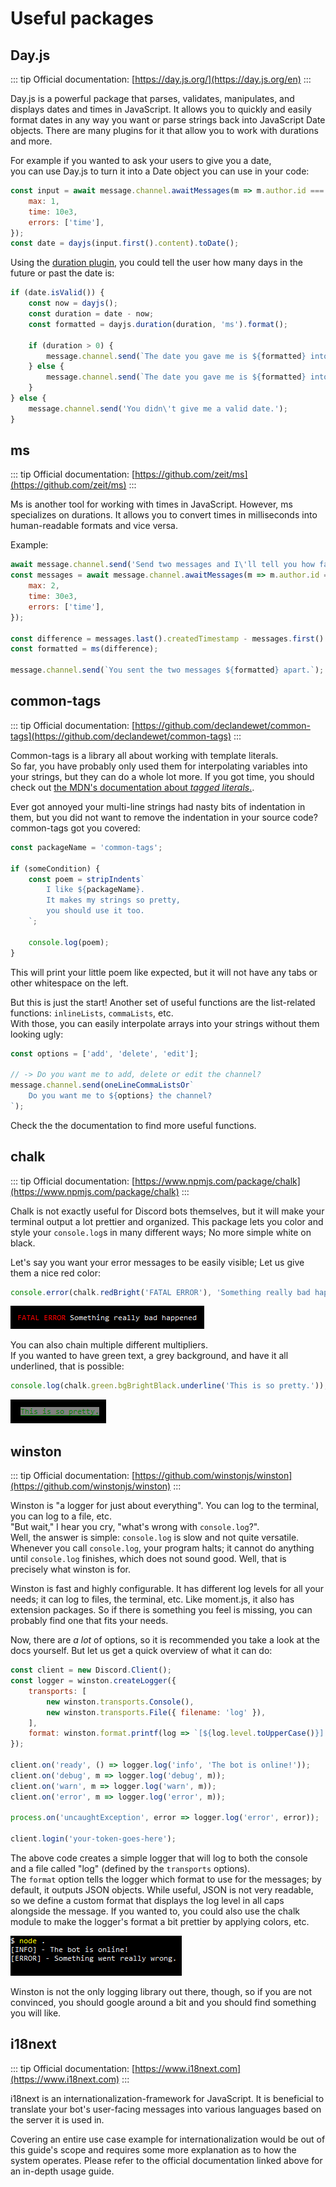 # Useful packages

## Day.js

::: tip
Official documentation: [https://day.js.org/](https://day.js.org/en)
:::

Day.js is a powerful package that parses, validates, manipulates, and displays dates and times in JavaScript.
It allows you to quickly and easily format dates in any way you want or parse strings back into JavaScript Date objects.
There are many plugins for it that allow you to work with durations and more.

For example if you wanted to ask your users to give you a date,  
you can use Day.js to turn it into a Date object you can use in your code:

<!-- eslint-skip -->
```js
const input = await message.channel.awaitMessages(m => m.author.id === message.author.id, {
	max: 1,
	time: 10e3,
	errors: ['time'],
});
const date = dayjs(input.first().content).toDate();
```

Using the [duration plugin](https://day.js.org/docs/en/durations/durations), you could tell the user how many days in the future or past the date is:

```js
if (date.isValid()) {
	const now = dayjs();
	const duration = date - now;
	const formatted = dayjs.duration(duration, 'ms').format();

	if (duration > 0) {
		message.channel.send(`The date you gave me is ${formatted} into the future.`);
	} else {
		message.channel.send(`The date you gave me is ${formatted} into the past.`);
	}
} else {
	message.channel.send('You didn\'t give me a valid date.');
}
```

## ms

::: tip
Official documentation: [https://github.com/zeit/ms](https://github.com/zeit/ms)
:::

Ms is another tool for working with times in JavaScript. However, ms specializes on durations.
It allows you to convert times in milliseconds into human-readable formats and vice versa.

Example:

<!-- eslint-skip -->
```js
await message.channel.send('Send two messages and I\'ll tell you how far apart you sent them.');
const messages = await message.channel.awaitMessages(m => m.author.id === message.author.id. {
	max: 2,
	time: 30e3,
	errors: ['time'],
});

const difference = messages.last().createdTimestamp - messages.first().createdTimestamp;
const formatted = ms(difference);

message.channel.send(`You sent the two messages ${formatted} apart.`);
```

## common-tags

::: tip
Official documentation: [https://github.com/declandewet/common-tags](https://github.com/declandewet/common-tags)
:::

Common-tags is a library all about working with template literals.  
So far, you have probably only used them for interpolating variables into your strings, but they can do a whole lot more.
If you got time, you should check out [the MDN's documentation about *tagged literals*.](https://developer.mozilla.org/en-US/docs/Web/JavaScript/Reference/Template_literals#Tagged_templates).

Ever got annoyed your multi-line strings had nasty bits of indentation in them,
but you did not want to remove the indentation in your source code?  
common-tags got you covered:

```js
const packageName = 'common-tags';

if (someCondition) {
	const poem = stripIndents`
		I like ${packageName}.
		It makes my strings so pretty,
		you should use it too.
	`;

	console.log(poem);
}
```

This will print your little poem like expected, but it will not have any tabs or other whitespace on the left.

But this is just the start! Another set of useful functions are the list-related functions:
`inlineLists`, `commaLists`, etc.  
With those, you can easily interpolate arrays into your strings without them looking ugly:

```js
const options = ['add', 'delete', 'edit'];

// -> Do you want me to add, delete or edit the channel?
message.channel.send(oneLineCommaListsOr`
	Do you want me to ${options} the channel?
`);
```

Check the the documentation to find more useful functions.

## chalk

::: tip
Official documentation: [https://www.npmjs.com/package/chalk](https://www.npmjs.com/package/chalk)
:::

Chalk is not exactly useful for Discord bots themselves, but it will make your terminal output a lot prettier and organized.
This package lets you color and style your `console.log`s in many different ways; No more simple white on black.

Let's say you want your error messages to be easily visible; Let us give them a nice red color:

```js
console.error(chalk.redBright('FATAL ERROR'), 'Something really bad happened!');
```

![image of code above](./images/chalk-red.png)

You can also chain multiple different multipliers.  
If you wanted to have green text, a grey background, and have it all underlined, that is possible:

```js
console.log(chalk.green.bgBrightBlack.underline('This is so pretty.'));
```

![image of code above](./images/chalk-ugly.png)

## winston

::: tip
Official documentation: [https://github.com/winstonjs/winston](https://github.com/winstonjs/winston)
:::

Winston is "a logger for just about everything".
You can log to the terminal, you can log to a file, etc.  
"But wait," I hear you cry, "what's wrong with `console.log`?".  
Well, the answer is simple: `console.log` is slow and not quite versatile.
Whenever you call `console.log`, your program halts; it cannot do anything until `console.log` finishes, which does not sound good.
Well, that is precisely what winston is for.

Winston is fast and highly configurable. It has different log levels for all your needs; it can log to files, the terminal, etc.
Like moment.js, it also has extension packages. So if there is something you feel is missing, you can probably find one that fits your needs.

Now, there are *a lot* of options, so it is recommended you take a look at the docs yourself.
But let us get a quick overview of what it can do:

```js
const client = new Discord.Client();
const logger = winston.createLogger({
	transports: [
		new winston.transports.Console(),
		new winston.transports.File({ filename: 'log' }),
	],
	format: winston.format.printf(log => `[${log.level.toUpperCase()}] - ${log.message}`),
});

client.on('ready', () => logger.log('info', 'The bot is online!'));
client.on('debug', m => logger.log('debug', m));
client.on('warn', m => logger.log('warn', m));
client.on('error', m => logger.log('error', m));

process.on('uncaughtException', error => logger.log('error', error));

client.login('your-token-goes-here');
```

The above code creates a simple logger that will log to both the console and a file called "log" (defined by the `transports` options).  
The `format` option tells the logger which format to use for the messages; by default, it outputs JSON objects.
While useful, JSON is not very readable, so we define a custom format that displays the log level in all caps alongside the message.
If you wanted to, you could also use the chalk module to make the logger's format a bit prettier by applying colors, etc.

![winston example](./images/winston.png)

Winston is not the only logging library out there, though, so if you are not convinced, you should google around a bit and
you should find something you will like.

## i18next

::: tip
Official documentation: [https://www.i18next.com](https://www.i18next.com)
:::

i18next is an internationalization-framework for JavaScript. It is beneficial to translate your bot's user-facing messages into various languages based on the server it is used in.

Covering an entire use case example for internationalization would be out of this guide's scope and requires some more explanation as to how the system operates. Please refer to the official documentation linked above for an in-depth usage guide.
